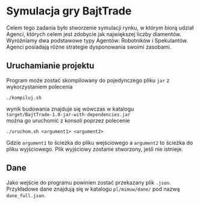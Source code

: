 # Symulacja gry BajtTrade
Celem tego zadania było stworzenie symulacji rynku, w którym biorą udział Agenci,
których celem jest zdobycie jak największej liczby diamentów. Wyróżniamy dwa podstawowe
typy Agentów: Robotników i Spekulantów. Agenci posiadają różne strategie dysponowania swoimi zasobami.

## Uruchamianie projektu

Program może zostać skompilowany do pojedynczego pliku `jar` z wykorzystaniem polecenia

```shell
./kompiluj.sh
```

wynik budowania znajduje się wówczas w katalogu \
`target/BajtTrade-1.0-jar-with-dependencies.jar` \
można go uruchomić z konsoli poprzez polecenie

```shell
./uruchom.sh <argument1> <argument2>
```

Gdzie `argument1` to ścieżka do pliku wejściowego a `argument2` to ścieżka do pliku wyjściowego.
Plik wyjściowy zostanie stworzony, jeśli nie istnieje.

## Dane
Jako wejście do programu powinien zostać przekazany plik `.json`.
Przykładowe dane znajdują się w katalogu `pl/mimuw/dane/` pod nazwą `dane_full.json`.

